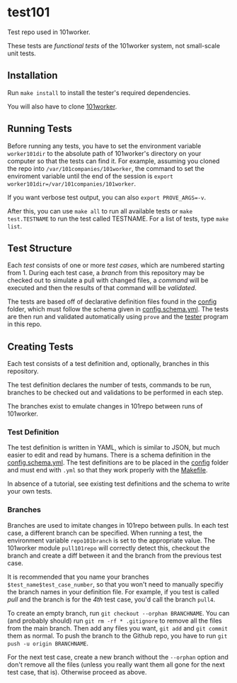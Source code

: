 test101
=======

Test repo used in 101worker.

These tests are *functional tests* of the 101worker system, not small-scale unit tests.


Installation
------------

Run `make install` to install the tester's required dependencies.

You will also have to clone [101worker](https://github.com/101companies/101worker).


Running Tests
-------------

Before running any tests, you have to set the environment variable `worker101dir` to the absolute path of 101worker's directory on your computer so that the tests can find it. For example, assuming you cloned the repo into `/var/101companies/101worker`, the command to set the enviroment variable until the end of the session is `export worker101dir=/var/101companies/101worker`.

If you want verbose test output, you can also `export PROVE_ARGS=-v`.

After this, you can use `make all` to run all available tests or `make test.TESTNAME` to run the test called TESTNAME. For a list of tests, type `make list`.


Test Structure
--------------

Each *test* consists of one or more *test cases*, which are numbered starting from 1. During each test case, a *branch* from this repository may be checked out to simulate a pull with changed files, a *command* will be executed and then the results of that command will be *validated*.

The tests are based off of declarative definition files found in the [config](config) folder, which must follow the schema given in [config.schema.yml](config.schema.yml). The tests are then run and validated automatically using `prove` and the [tester](tester) program in this repo.


Creating Tests
--------------

Each test consists of a test definition and, optionally, branches in this repository.

The test definition declares the number of tests, commands to be run, branches to be checked out and validations to be performed in each step.

The branches exist to emulate changes in 101repo between runs of 101worker.


### Test Definition

The test definition is written in YAML, which is similar to JSON, but much easier to edit and read by humans. There is a schema definition in the [config.schema.yml](config.schema.yml). The test definitions are to be placed in the [config](config) folder and must end with `.yml` so that they work properly with the [Makefile](Makefile).

In absence of a tutorial, see existing test definitions and the schema to write your own tests.


### Branches

Branches are used to imitate changes in 101repo between pulls. In each test case, a different branch can be specified. When running a test, the environment variable `repo101branch` is set to the appropriate value. The 101worker module `pull101repo` will correctly detect this, checkout the branch and create a diff between it and the branch from the previous test case.

It is recommended that you name your branches `$test_name$test_case_number`, so that you won't need to manually specifiy the branch names in your definition file. For example, if you test is called *pull* and the branch is for the *4th* test case, you'd call the branch `pull4`.

To create an empty branch, run `git checkout --orphan BRANCHNAME`. You can (and probably should) run `git rm -rf * .gitignore` to remove all the files from the main branch. Then add any files you want, `git add` and `git commit` them as normal. To push the branch to the Github repo, you have to run `git push -u origin BRANCHNAME`.

For the next test case, create a new branch without the `--orphan` option and don't remove all the files (unless you really want them all gone for the next test case, that is). Otherwise proceed as above.

